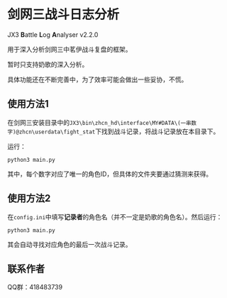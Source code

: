 # 剑网三战斗日志分析

JX3 **B**attle **L**og **A**nalyser v2.2.0

用于深入分析剑网三中茗伊战斗复盘的框架。

暂时只支持奶歌的深入分析。

具体功能还在不断完善中，为了效率可能会做出一些妥协，不慌。

## 使用方法1

在剑网三安装目录中的`JX3\bin\zhcn_hd\interface\MY#DATA\(一串数字)@zhcn\userdata\fight_stat`下找到战斗记录，将战斗记录放在本目录下。

运行：

`python3 main.py`

其中，每个数字对应了唯一的角色ID，但具体的文件夹要通过猜测来获得。

## 使用方法2

在`config.ini`中填写**记录者**的角色名（并不一定是奶歌的角色名）。然后运行：

`python3 main.py`

其会自动寻找对应角色的最后一次战斗记录。

## 联系作者

QQ群：418483739


